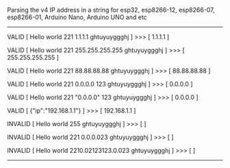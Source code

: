 Parsing the v4 IP address in a string for esp32, esp8266-12, esp8266-07, esp8266-01, Arduino Nano, Arduino UNO and etc

------------

VALID [ Hello world 221 1.1.1.1 ghtuyuyggghj ] >>> [ 1.1.1.1 ]

VALID [ Hello world 221 255.255.255.255 ghtuyuyggghj ] >>> [ 255.255.255.255 ]

VALID [ Hello world 221 88.88.88.88 ghtuyuyggghj ] >>> [ 88.88.88.88 ]

VALID [ Hello world 221 0.0.0.0 123 ghtuyuyggghj ] >>> [ 0.0.0.0 ]

VALID [ Hello world 221 "0.0.0.0" 123 ghtuyuyggghj ] >>> [ 0.0.0.0 ]

VALID [ {"ip":"192.168.1.1"} ] >>> [ 192.168.1.1 ]

INVALID [ Hello world 255 ghtuyuyggghj ] >>> [  ]

INVALID [ Hello world 221 0.0.0.023 ghtuyuyggghj ] >>> [  ]

INVALID [ Hello world 2210.02123123.0.023 ghtuyuyggghj ] >>> [  ]

------------
